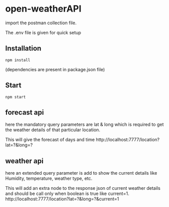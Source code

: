 # open-weatherAPI

import the postman collection file.

The .env file is given for quick setup

## Installation

```
npm install 
```
(dependencies are present in package.json file)

## Start

```
npm start 
```

## forecast api
here the mandatory query parameters are lat & long which is required to get the weather details of that particular location.

This will give the forecast of days and time 
http://localhost:7777/location?lat=?&long=?

## weather api
here an extended query parameter is add to show the current details like Humidity, temperature, weather type, etc.

This will add an extra node to the response json of current weather details and should be call only when boolean is true like current=1.
http://localhost:7777/location?lat=?&long=?&current=1
